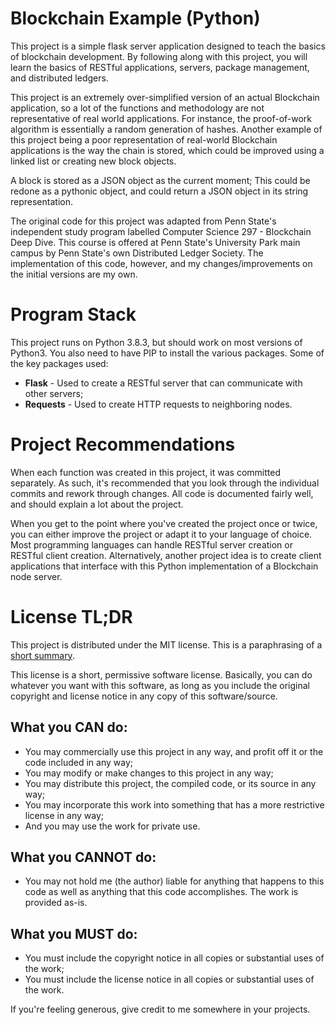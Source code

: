 # Blockchain Example (Python)

This project is a simple flask server application designed to teach the basics
of blockchain development. By following along with this project, you will learn
the basics of RESTful applications, servers, package management, and distributed
ledgers.

This project is an extremely over-simplified version of an actual Blockchain
application, so a lot of the functions and methodology are not representative of
real world applications. For instance, the proof-of-work algorithm is
essentially a random generation of hashes. Another example of this project being
a poor representation of real-world Blockchain applications is the way the chain
is stored, which could be improved using a linked list or creating new block
objects.

A block is stored as a JSON object as the current moment; This could be redone
as a pythonic object, and could return a JSON object in its string
representation.

The original code for this project was adapted from Penn State's independent
study program labelled Computer Science 297 - Blockchain Deep Dive. This course
is offered at Penn State's University Park main campus by Penn State's own
Distributed Ledger Society. The implementation of this code, however, and my
changes/improvements on the initial versions are my own.

# Program Stack

This project runs on Python 3.8.3, but should work on most versions of Python3.
You also need to have PIP to install the various packages. Some of the key
packages used:

-   **Flask** - Used to create a RESTful server that can communicate with other
    servers;
-   **Requests** - Used to create HTTP requests to neighboring nodes.

# Project Recommendations

When each function was created in this project, it was committed separately. As
such, it's recommended that you look through the individual commits and rework
through changes. All code is documented fairly well, and should explain a lot
about the project.

When you get to the point where you've created the project once or twice, you
can either improve the project or adapt it to your language of choice. Most
programming languages can handle RESTful server creation or RESTful client
creation. Alternatively, another project idea is to create client applications
that interface with this Python implementation of a Blockchain node server.

# License TL;DR

This project is distributed under the MIT license. This is a paraphrasing of a
[short summary](https://tldrlegal.com/license/mit-license).

This license is a short, permissive software license. Basically, you can do
whatever you want with this software, as long as you include the original
copyright and license notice in any copy of this software/source.

## What you CAN do:

-   You may commercially use this project in any way, and profit off it or the
    code included in any way;
-   You may modify or make changes to this project in any way;
-   You may distribute this project, the compiled code, or its source in any
    way;
-   You may incorporate this work into something that has a more restrictive
    license in any way;
-   And you may use the work for private use.

## What you CANNOT do:

-   You may not hold me (the author) liable for anything that happens to this
    code as well as anything that this code accomplishes. The work is provided
    as-is.

## What you MUST do:

-   You must include the copyright notice in all copies or substantial uses of
    the work;
-   You must include the license notice in all copies or substantial uses of the
    work.

If you're feeling generous, give credit to me somewhere in your projects.
